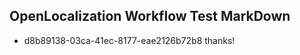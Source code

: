 ## OpenLocalization Workflow Test MarkDown
* d8b89138-03ca-41ec-8177-eae2126b72b8 
thanks!<!--HONumber=Mar16_HO1-->
